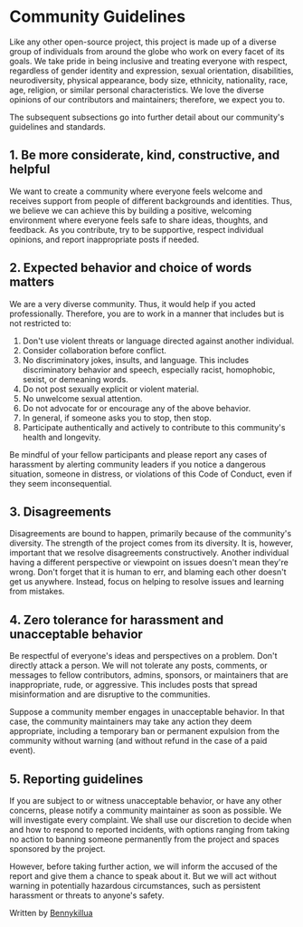 # Community Guidelines

Like any other open-source project, this project is made up of a diverse group of individuals from around the globe who work on every facet of its goals. 
We take pride in being inclusive and treating everyone with respect, 
regardless of gender identity and expression, sexual orientation, disabilities, neurodiversity, physical appearance, body size, ethnicity, nationality, race, age, religion, or similar personal characteristics. 
We love the diverse opinions of our contributors and maintainers; therefore, we expect you to.

The subsequent subsections go into further detail about our community's guidelines and standards.

## 1. Be more considerate, kind, constructive, and helpful

We want to create a community where everyone feels welcome and receives support from people of different backgrounds and identities. 
Thus, we believe we can achieve this by building a positive, welcoming environment where everyone feels safe to share ideas, thoughts, and feedback. 
As you contribute, try to be supportive, respect individual opinions, and report inappropriate posts if needed.

## 2. Expected behavior and choice of words matters

We are a very diverse community. Thus, it would help if you acted professionally. 
Therefore, you are to work in a manner that includes but is not restricted to:

1. Don't use violent threats or language directed against another individual.
2. Consider collaboration before conflict.
3. No discriminatory jokes, insults, and language. This includes discriminatory behavior and speech, especially racist, homophobic, sexist, or demeaning words.
4. Do not post sexually explicit or violent material.
5. No unwelcome sexual attention.
6. Do not advocate for or encourage any of the above behavior.
7. In general, if someone asks you to stop, then stop.
8. Participate authentically and actively to contribute to this community's health and longevity.

Be mindful of your fellow participants and please report any cases of harassment by alerting community leaders if you notice a dangerous situation, someone in distress, or violations of this Code of Conduct, even if they seem inconsequential.

## 3. Disagreements 

Disagreements are bound to happen, primarily because of the community's diversity. The strength of the project comes from its diversity. It is, however, important that we resolve disagreements constructively. Another individual having a different perspective or viewpoint on issues doesn't mean they're wrong. Don't forget that it is human to err, and blaming each other doesn't get us anywhere. Instead, focus on helping to resolve issues and learning from mistakes.

## 4. Zero tolerance for harassment and unacceptable behavior

Be respectful of everyone's ideas and perspectives on a problem. Don't directly attack a person. We will not tolerate any posts, comments, or messages to fellow contributors, admins, sponsors, or maintainers that are inappropriate, rude, or aggressive. This includes posts that spread misinformation and are disruptive to the communities. 

Suppose a community member engages in unacceptable behavior. In that case, the community maintainers may take any action they deem appropriate, including a temporary ban or permanent expulsion from the community without warning (and without refund in the case of a paid event).

## 5. Reporting guidelines
If you are subject to or witness unacceptable behavior, or have any other concerns, please notify a community maintainer as soon as possible. 
We will investigate every complaint.  We shall use our discretion to decide when and how to respond to reported incidents, with options ranging from taking no action to banning someone permanently from the project and spaces sponsored by the project.

However, before taking further action, we will inform the accused of the report and give them a chance to speak about it. But we will act without warning in potentially hazardous circumstances, such as persistent harassment or threats to anyone's safety.

Written by [Bennykillua](https://github.com/Bennykillua)
